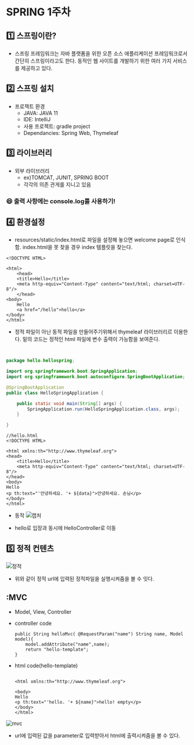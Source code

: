 # SPRING 1주차

## :one: 스프링이란?
- 스프링 프레임워크는 자바 플랫폼을 위한 오픈 소스 애플리케이션 프레임워크로서 간단히 스프링이라고도 한다. 동적인 웹 사이트를 개발하기 위한 여러 가지 서비스를 제공하고 있다.

## :two: 스프링 설치

- 프로젝트 환경
    - JAVA: JAVA 11
    - IDE: IntelliJ
    - 사용 프로젝트: gradle project
    - Dependancies: Spring Web, Thymeleaf

## :three: 라이브러리
- 외부 라이브러리
    - ex)TOMCAT, JUNIT, SPRING BOOT
    - 각각의 의존 관게를 지니고 있음

### :smile: 출력 사항에는 console.log를 사용하기!


## :four: 환경설정
- resources/static/index.html로 파일을 설정해 놓으면 welcome page로 인식함. index.html을 못 찾을 경우 index 템플릿을 찾는다.
```
<!DOCTYPE HTML>

<html>
    <head>
    <title>Hello</title>
    <meta http-equiv="Content-Type" content="text/html; charset=UTF-8"/>
    </head>
<body>
    Hello
    <a href="/hello">hello</a>
</body>
</html>

```

- 정적 파일이 아닌 동적 파일을 만들어주기위해서 thymeleaf 라이브러리르 이용한다. 밑의 코드는 정적인 html 파일에 변수 출력이 가능함을 보여준다.

```//HelloController.java


package hello.hellospring;

import org.springframework.boot.SpringApplication;
import org.springframework.boot.autoconfigure.SpringBootApplication;

@SpringBootApplication
public class HelloSpringApplication {

	public static void main(String[] args) {
		SpringApplication.run(HelloSpringApplication.class, args);
	}

}
```
```
//hello.html
<!DOCTYPE HTML>

<html xmlns:th="http://www.thymeleaf.org">
<head>
    <title>Hello</title>
    <meta http-equiv="Content-Type" content="text/html; charset=UTF-8"/>
</head>
<body>
Hello
<p th:text="'안녕하세요. '+ ${data}">안녕하세요. 손님</p>
</body>
</html>
```
- 동작 
![캡처](https://user-images.githubusercontent.com/51367515/103169339-06143980-487e-11eb-850d-39c233fd0a32.PNG)

- hello로 입장과 동시에 HelloController로 이동

## :five: 정적 컨텐츠
![정적](https://user-images.githubusercontent.com/51367515/103170842-d1f34580-488a-11eb-9502-b7cf208b50ce.PNG)
- 위와 같이 정적 url에 입력된 정적파일을 실행시켜줌을 볼 수 잇다.

## :MVC
- Model, View, Controller
    
- controller code
    ```@GetMapping("hello-mvc")
    public String helloMvc( @RequestParam("name") String name, Model model){
        model.addAttribute("name",name);
        return "hello-template";
    }
    ```
- html code(hello-template)
    ```<!DOCTYPE HTML>

	<html xmlns:th="http://www.thymeleaf.org">

	<body>
	Hello
	<p th:text="'hello. '+ ${name}">hello! empty</p>
	</body>
	</html>
    ```

![mvc](https://user-images.githubusercontent.com/51367515/103170882-27c7ed80-488b-11eb-9ddc-7346c97f4c3e.PNG)

- url에 입력된 값을 parameter로 입력받아서 html에 출력시켜줌을 볼 수 있다.
    
